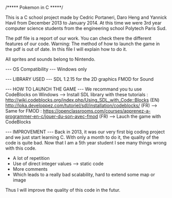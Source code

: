 /***** Pokemon in C *****/ 

This is a C school project made by Cedric Portaneri, Daro Heng and Yannick Havil from December 2013 to January 2014. 
At this time we were 3rd year computer science students from the engineering school Polytech Paris Sud.

The pdf file is a report of our work. You can check there the different features of our code. 
Warning: The method of how to launch the game in the pdf is out of date. In this file I will explain how to do it.

All sprites and sounds belong to Nintendo.

--- OS Compatibility ---
Windows only

--- LIBRARY USED ---
SDL 1.2.15 for the 2D graphics
FMOD for Sound

--- HOW TO LAUNCH THE GAME ---
We recommand you tu use CodeBlocks on Windows 
--> Install SDL library with these tutorials : http://wiki.codeblocks.org/index.php/Using_SDL_with_Code::Blocks (EN)
					       http://loka.developpez.com/tutoriel/sdl/installation/codeblocks/ (FR)
--> Same for FMOD : https://openclassrooms.com/courses/apprenez-a-programmer-en-c/jouer-du-son-avec-fmod (FR)
--> Lauch the game with CodeBlocks

--- IMPROVEMENT ---
Back in 2013, it was our very first big coding project and we just
start learning C. With only a month to do it, the quality of the code is quite bad.
Now that I am a 5th year student I see many things wrong with this code.
  - A lot of repetition
  - Use of direct integer values --> static code
  - More comments
  - Which leads to a really bad scalability, hard to extend some map or image

Thus I will improve the quality of this code in the futur.
